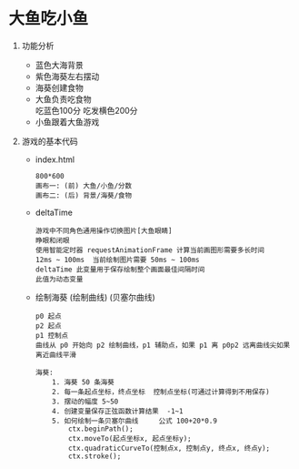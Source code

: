 # 大鱼吃小鱼

1. 功能分析

    - 蓝色大海背景
    - 紫色海葵左右摆动
    - 海葵创建食物
    - 大鱼负责吃食物    
        吃蓝色100分   吃发横色200分
    - 小鱼跟着大鱼游戏


2. 游戏的基本代码
    - index.html
        ```
        800*600
        画布一: (前) 大鱼/小鱼/分数
        画布二: (后) 背景/海葵/食物
        ```
    - deltaTime
        ````
        游戏中不同角色通用操作切换图片[大鱼眼睛]
        睁眼和闭眼
        使用智能定时器 requestAnimationFrame 计算当前画图形需要多长时间
        12ms ~ 100ms  当前绘制图片需要 50ms ~ 100ms
        deltaTime 此变量用于保存绘制整个画面最佳间隔时间
        此值为动态变量
        ````
    
    - 绘制海葵  (绘制曲线) (贝塞尔曲线)
        ````
        p0 起点
        p2 起点
        p1 控制点
        曲线从 p0 开始向 p2 绘制曲线，p1 辅助点，如果 p1 离 p0p2 远离曲线尖如果离近曲线平滑

        海葵: 
            1. 海葵 50 条海葵
            2. 每一条起点坐标，终点坐标  控制点坐标(可通过计算得到不用保存)
            3. 摆动的幅度 5~50
            4. 创建变量保存正弦函数计算结果  -1~1
            5. 如何绘制一条贝塞尔曲线     公式 100+20*0.9
                ctx.beginPath();
                ctx.moveTo(起点坐标x, 起点坐标y);
                ctx.quadraticCurveTo(控制点x, 控制点y, 终点x, 终点y);
                ctx.stroke();
        ````
    
    







